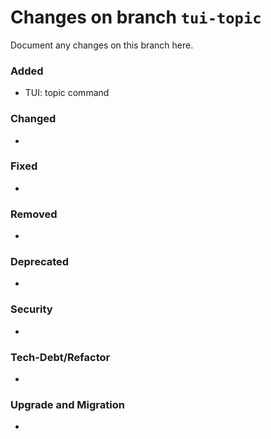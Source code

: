 # Changes on branch `tui-topic`
Document any changes on this branch here.
### Added
- TUI: topic command

### Changed
- 

### Fixed
- 

### Removed
- 

### Deprecated
- 

### Security
- 

### Tech-Debt/Refactor
- 

### Upgrade and Migration
- 
